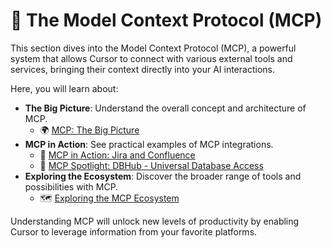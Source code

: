 # 🔗 The Model Context Protocol (MCP)

This section dives into the Model Context Protocol (MCP), a powerful system that allows Cursor to connect with various external tools and services, bringing their context directly into your AI interactions.

Here, you will learn about:

-   **The Big Picture**: Understand the overall concept and architecture of MCP.
    -   🌍 [MCP: The Big Picture](./06a-MCP-The-Big-Picture.md)
-   **MCP in Action**: See practical examples of MCP integrations.
    -   🤝 [MCP in Action: Jira and Confluence](./06b-MCP-in-Action-Jira-and-Confluence.md)
    -   💾 [MCP Spotlight: DBHub - Universal Database Access](./06c-MCP-Spotlight-DBHub.md)
-   **Exploring the Ecosystem**: Discover the broader range of tools and possibilities with MCP.
    -   🗺️ [Exploring the MCP Ecosystem](./06d-Exploring-the-MCP-Ecosystem.md)

Understanding MCP will unlock new levels of productivity by enabling Cursor to leverage information from your favorite platforms. 